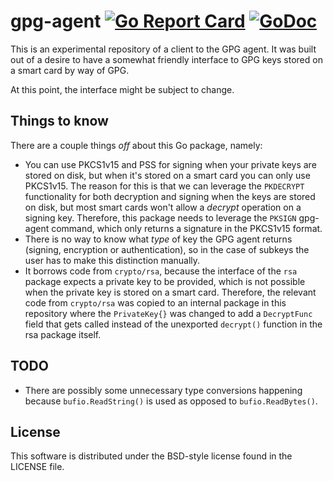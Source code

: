 gpg-agent
[![Go Report Card](https://goreportcard.com/badge/github.com/LouisBrunner/gpg)](https://goreportcard.com/report/github.com/LouisBrunner/gpg)
[![GoDoc](https://godoc.org/github.com/LouisBrunner/gpg/agent?status.svg)](https://godoc.org/github.com/LouisBrunner/gpg/agent)
=========
This is an experimental repository of a client to the GPG agent. It was built out of a desire to have a somewhat friendly interface to GPG keys stored on a smart card by way of GPG.

At this point, the interface might be subject to change.

Things to know
--------------
There are a couple things *off* about this Go package, namely:

* You can use PKCS1v15 and PSS for signing when your private keys are stored on disk, but when it's stored on a smart card you can only use PKCS1v15. The reason for this is that we can leverage the `PKDECRYPT` functionality for both decryption and signing when the keys are stored on disk, but most smart cards won't allow a _decrypt_ operation on a signing key. Therefore, this package needs to leverage the `PKSIGN` gpg-agent command, which only returns a signature in the PKCS1v15 format.
* There is no way to know what *type* of key the GPG agent returns (signing, encryption or authentication), so in the case of subkeys the user has to make this distinction manually.
* It borrows code from `crypto/rsa`, because the interface of the `rsa` package expects a private key to be provided, which is not possible when the private key is stored on a smart card. Therefore, the relevant code from `crypto/rsa` was copied to an internal package in this repository where the `PrivateKey{}` was changed to add a `DecryptFunc` field that gets called instead of the unexported `decrypt()` function in the rsa package itself.

TODO
----
* There are possibly some unnecessary type conversions happening because `bufio.ReadString()` is used as opposed to `bufio.ReadBytes()`.

License
-------
This software is distributed under the BSD-style license found in the LICENSE file.
